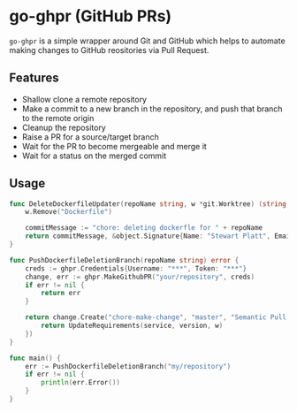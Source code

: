 # go-ghpr (GitHub PRs)

`go-ghpr` is a simple wrapper around Git and GitHub which helps to automate making changes
to GitHub reositories via Pull Request.


## Features

* Shallow clone a remote repository
* Make a commit to a new branch in the repository, and push that branch to the remote origin
* Cleanup the repository
* Raise a PR for a source/target branch
* Wait for the PR to become mergeable and merge it
* Wait for a status on the merged commit

## Usage

```go
func DeleteDockerfileUpdater(repoName string, w *git.Worktree) (string, *object.Signature, error) {
	w.Remove("Dockerfile")

	commitMessage := "chore: deleting dockerfle for " + repoName
	return commitMessage, &object.Signature{Name: "Stewart Platt", Email: "shteou@gmail.com"}, nil
}

func PushDockerfileDeletionBranch(repoName string) error {
	creds := ghpr.Credentials{Username: "***", Token: "***"}
	change, err := ghpr.MakeGithubPR("your/repository", creds)
	if err != nil {
		return err
	}

	return change.Create("chore-make-change", "master", "Semantic Pull Request", "Semantic Pull Request", func(w *git.Worktree) (string, *object.Signature, error) {
		return UpdateRequirements(service, version, w)
	})
}

func main() {
	err := PushDockerfileDeletionBranch("my/repository")
	if err != nil {
		println(err.Error())
	}
}
```
